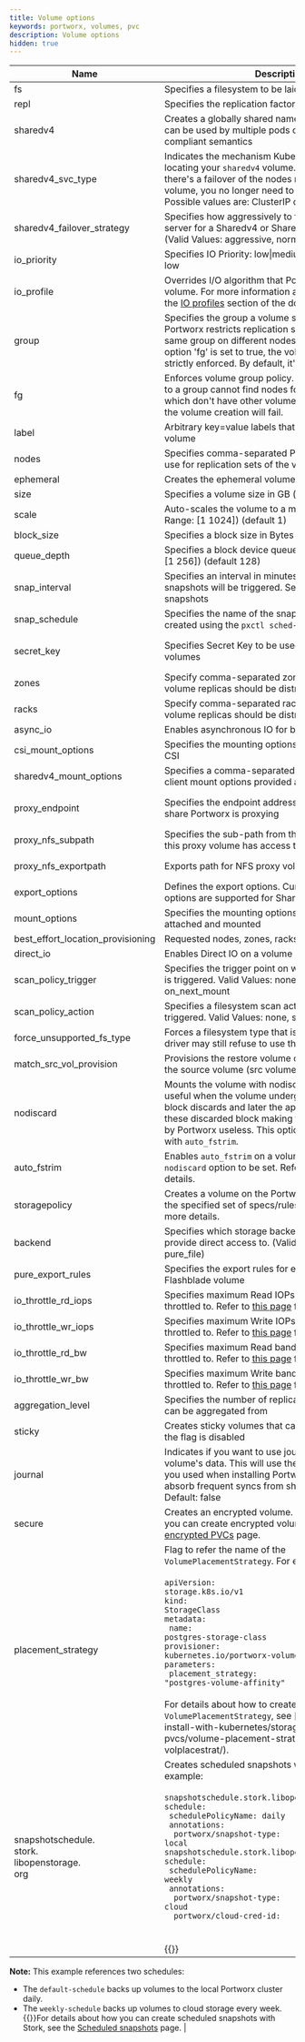 ```yaml
---
title: Volume options
keywords: portworx, volumes, pvc
description: Volume options
hidden: true
---
```


| Name                  | Description                                                                                                                                                                                                                                                               | Example                   |
|-------------------    |------------------------------------------------------------------------------------------------------------------------------------------------------------------------------------------------------------------------------------------------------------------------   |------------------------   |
| fs                    | Specifies a filesystem to be laid out: xfs\|ext4                                                                                                                                                                                                                                  | fs: "ext4"                |
| repl                  | Specifies the replication factor for the volume: 1\|2\|3                                                                                                                                                                                                                                  | repl: "3"                 |
| sharedv4              | Creates a globally shared namespace volume which can be used by multiple pods over NFS with POSIX compliant semantics                                                                                                                                                                                     | sharedv4: "true"          |
| sharedv4_svc_type | Indicates the mechanism Kubernetes will use for locating your `sharedv4` volume. If you use this flag and there's a failover of the nodes running your `sharedv4` volume, you no longer need to restart your pods. Possible values are: ClusterIP or LoadBalancer. | sharedv4_svc_type: "ClusterIP" |
| sharedv4_failover_strategy        | Specifies how aggressively to fail over to a new server for a Sharedv4 or Sharedv4 Service volume (Valid Values: aggressive, normal)  | sharedv4_failover_strategy: "aggressive"
| io_priority           | Specifies IO Priority: low\|medium\|high. The default is low | io_priority: "high" |
| io_profile        | Overrides I/O algorithm that Portworx uses for a volume. For more information about IO profiles, see the [IO profiles](/concepts/io-profiles) section of the documentation.                                                                                                                                                                                                                                       | io_profile: "db"      |
| group                 | Specifies the group a volume should belong too. Portworx restricts replication sets of volumes of the same group on different nodes. If the force group option 'fg' is set to true, the volume group rule is strictly enforced. By default, it's not strictly enforced.   | group: "volgroup1"        |
| fg                    | Enforces volume group policy. If a volume belonging to a group cannot find nodes for its replication sets which don't have other volumes of the same group, the volume creation will fail.                                                                        | fg: "true"                |
| label                 | Arbitrary key=value labels that can be applied on a volume                                                                                                                                                                                                | label: "name=mypxvol"     |
| nodes                 | Specifies comma-separated Portworx Node IDs to use for replication sets of the volume                                                                                                                                                                                             | nodes: "minion1,minion2"  |
| ephemeral             | Creates the ephemeral volumes | ephemeral: false |
| size                  | Specifies a volume size in GB (default 1) | size: "1073741824" |
| scale                 | Auto-scales the volume to a maximum number. (Valid Range: [1 1024]) (default 1) | scale: 1 |
| block_size            | Specifies a block size in Bytes (default 4096)     | block_size: "4096" |
| queue_depth           | Specifies a block device queue depth. (Valid Range: [1 256]) (default 128)        | queue_depth: 128 |
| snap_interval         | Specifies an interval in minutes at which periodic snapshots will be triggered. Set to 0 to disable snapshots | 
| snap_schedule         | Specifies the name of the snapshot schedule policy created using the `pxctl sched-policy` command |Refer to [this page](/reference/cli/storagepolicy/) for examples |
| secret_key            | Specifies Secret Key to be used for encrypting volumes | Refer to the [Secrets Management](/key-management/) page for examples. |
| zones                 | Specify comma-separated zone names in which the volume replicas should be distributed |
| racks                 | Specify comma-separated rack names in which the volume replicas should be distributed |
| async_io              | Enables asynchronous IO for backing up storage    | async_io: false |
| csi_mount_options     | Specifies the mounting options for a volume through CSI |
| sharedv4_mount_options| Specifies a comma-separated list of Sharedv4 NFS client mount options provided as key=value pairs |
| proxy_endpoint        | Specifies the endpoint address of the external NFS share Portworx is proxying | proxy_endpoint: "nfs://\<nfs-share-endpoint>" |
| proxy_nfs_subpath     | Specifies the sub-path from the NFS share to which this proxy volume has access to| 
| proxy_nfs_exportpath  | Exports path for NFS proxy volume | proxy_nfs_exportpath: "/\<mount-path>" |
| export_options        | Defines the export options. Currently, only NFS export options are supported for Sharedv4 volumes |
| mount_options         | Specifies the mounting options for a volume when it is attached and mounted |
| best_effort_location_provisioning | Requested nodes, zones, racks are optional |
| direct_io             | Enables Direct IO on a volume | direct_io: "true" |
| scan_policy_trigger   | Specifies the trigger point on which filesystem check is triggered. Valid Values: none, on_mount, on_next_mount |
| scan_policy_action        | Specifies a filesystem scan action to be taken when triggered. Valid Values: none, scan_only, scan_repair |
| force_unsupported_fs_type     | Forces a filesystem type that is not supported. The driver may still refuse to use the type | force_unsupported_fs_type: false |
| match_src_vol_provision       | Provisions the restore volume on the same pools as the source volume (src volume must exist) |
| nodiscard                | Mounts the volume with nodiscard option. This is useful when the volume undergoes a large amount of block discards and later the application rewrites to these discarded block making the discard work done by Portworx useless. This option must be used along with `auto_fstrim`. | nodiscard: false |
| auto_fstrim           | Enables `auto_fstrim` on a volume and requires the `nodiscard` option to be set. Refer to [this page](/reference/cli/volume-trim/) for more details.| auto_fstrim: true |
| storagepolicy         | Creates a volume on the Portworx cluster that follows the specified set of specs/rules. Refer [this page](/reference/cli/storagepolicy/) for more details. | 
| backend       | Specifies which storage backend Portworx is going to provide direct access to. (Valid Values: pure_block, pure_file)   |backend:  "pure_block" |
| pure_export_rules     | Specifies the export rules for exporting a Pure Flashblade volume |    pure_export_rules: "*(rw)" |
| io_throttle_rd_iops   | Specifies maximum Read IOPs a volume will be throttled to. Refer to [this page](/portworx-install-with-kubernetes/storage-operations/io-throttling/) for more details. |   io_throttle_rd_iops: "1024" |
| io_throttle_wr_iops   | Specifies maximum Write IOPs a volume will be throttled to. Refer to [this page](/portworx-install-with-kubernetes/storage-operations/io-throttling/) for more details.   | io_throttle_wr_iops: "1024" |
| io_throttle_rd_bw     | Specifies maximum Read bandwidth a volume will be throttled to. Refer to [this page](/portworx-install-with-kubernetes/storage-operations/io-throttling/) for more details.   | io_throttle_rd_bw: "10" |
| io_throttle_wr_bw     | Specifies maximum Write bandwidth a volume will be throttled to. Refer to [this page](/portworx-install-with-kubernetes/storage-operations/io-throttling/) for more details.  |  io_throttle_wr_bw: "10" |
| aggregation_level     | Specifies the number of replication sets the volume can be aggregated from                                                                                                                                                                                                | aggregation_level: "2"    |
| sticky        | Creates sticky volumes that cannot be deleted until the flag is disabled                                                                                                                                                                                                          | sticky: "true"        |
| journal       | Indicates if you want to use journal device for the volume's data. This will use the journal device that you used when installing Portworx. This is useful to absorb frequent syncs from short bursty workloads. Default: false                                                                                                                                                                                               | journal: "true"       |
| secure | Creates an encrypted volume. For details about how you can create encrypted volumes, see the [Create encrypted PVCs](/portworx-install-with-kubernetes/storage-operations/create-pvcs/create-encrypted-pvcs/) page.| secure: "true" |
| placement_strategy | Flag to refer the name of the <code>VolumePlacementStrategy</code>. For example:<br></br><code>apiVersion: storage.k8s.io/v1</code><br><code>kind: StorageClass</code><br><code>metadata:</code><br><code>&nbsp;name: postgres-storage-class</code><br><code>provisioner: kubernetes.io/portworx-volume</code><br><code>parameters:</code><br><code>&nbsp;placement_strategy: "postgres-volume-affinity"</code><br><br> For details about how to create and use `VolumePlacementStrategy`, see [this page] (/portworx-install-with-kubernetes/storage-operations/create-pvcs/volume-placement-strategies/create-use-volplacestrat/).| placement_strategy: "postgres-volume-affinity" |
| snapshotschedule.<br>stork.<br>libopenstorage.<br>org | Creates scheduled snapshots with Stork. For example:<br></br><code>snapshotschedule.stork.libopenstorage.org/default-schedule:</code><br> <code>&nbsp;schedulePolicyName: daily</code><br> <code>&nbsp;annotations:</code><br><code>&nbsp;&nbsp;portworx/snapshot-type: local</code><br><code>snapshotschedule.stork.libopenstorage.org/weekly-schedule:</code><br><code>&nbsp;schedulePolicyName: weekly</code><br><code>&nbsp;annotations:</code><br><code>&nbsp;&nbsp;portworx/snapshot-type: cloud</code><br><code>&nbsp;&nbsp;portworx/cloud-cred-id: <credential-uuid></code><br></br>{{<info>}}
<b>Note:</b> This example references two schedules:<br><ul><li>The <code>default-schedule</code> backs up volumes to the local Portworx cluster daily.</li><li>The <code>weekly-schedule</code> backs up volumes to cloud storage every week.</li>
{{</info>}}For details about how you can create scheduled snapshots with Stork, see the [Scheduled snapshots](/portworx-install-with-kubernetes/storage-operations/create-snapshots/scheduled/) page. | 